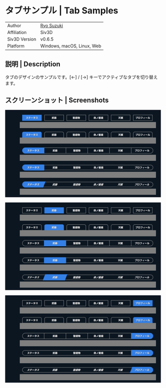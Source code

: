 # タブサンプル | Tab Samples

|               |                                              |
|:--------------|:---------------------------------------------|
| Author        | [Ryo Suzuki](https://twitter.com/Reputeless) |
| Affiliation   | Siv3D                                        |
| Siv3D Version | v0.6.5                                       |
| Platform      | Windows, macOS, Linux, Web                   |

## 説明 | Description

タブのデザインのサンプルです。[←] / [→] キーでアクティブなタブを切り替えます。

## スクリーンショット | Screenshots

![](Screenshot/1.png)

![](Screenshot/2.png)

![](Screenshot/3.png)
